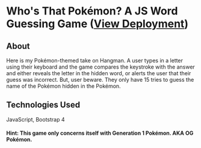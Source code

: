 # Who's That Pokémon? A JS Word Guessing Game ([View Deployment](danieltov.github.io/whosthatpokemon))

## About

Here is my Pokémon-themed take on Hangman. A user types in a letter using their keyboard and the game compares the keystroke with the answer and either reveals the letter in the hidden word, or alerts the user that their guess was incorrect. But, user beware. They only have 15 tries to guess the name of the Pokémon hidden in the Pokémon.

## Technologies Used
JavaScript, Bootstrap 4

#### Hint: This game only concerns itself with Generation 1 Pokémon. AKA OG Pokémon.
